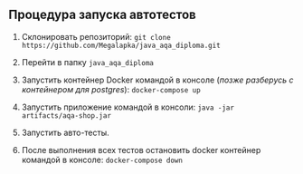 ## Процедура запуска автотестов

1. Склонировать репозиторий: 
`git clone https://github.com/Megalapka/java_aqa_diploma.git`

1. Перейти в папку `java_aqa_diploma`

1. Запустить контейнер Docker командой в консоле 
(_позже разберусь с контейнером для postgres_):
`docker-compose up`

1. Запустить приложение командой в консоли:
`java -jar artifacts/aqa-shop.jar`

1. Запустить авто-тесты.

1. После выполнения всех тестов остановить docker контейнер командой в консоле: 
`docker-compose down`
